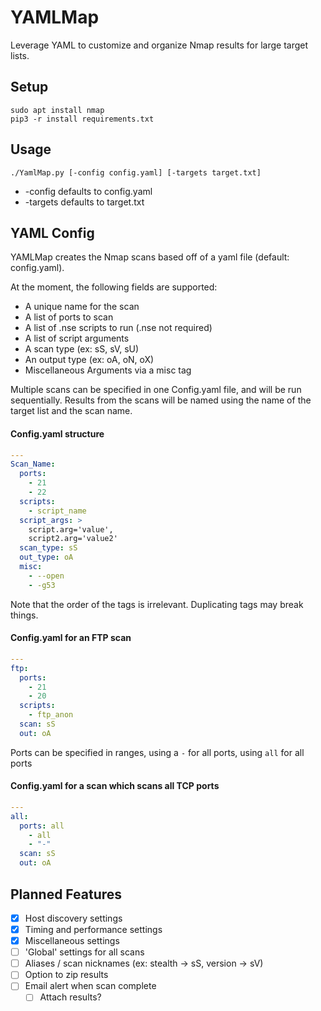 # YAMLMap
Leverage YAML to customize and organize Nmap results for large target lists.

## Setup
```
sudo apt install nmap
pip3 -r install requirements.txt
```

## Usage
`./YamlMap.py [-config config.yaml] [-targets target.txt]`
- -config defaults to config.yaml
- -targets defaults to target.txt

## YAML Config

YAMLMap creates the Nmap scans based off of a yaml file (default: config.yaml).

At the moment, the following fields are supported:
* A unique name for the scan
* A list of ports to scan
* A list of .nse scripts to run (.nse not required)
* A list of script arguments
* A scan type (ex: sS, sV, sU)
* An output type (ex: oA, oN, oX)
* Miscellaneous Arguments via a misc tag

Multiple scans can be specified in one Config.yaml file, and will be run sequentially.
Results from the scans will be named using the name of the target list and the scan name.

#### Config.yaml structure
```YAML
---
Scan_Name:
  ports:
    - 21
    - 22
  scripts:
    - script_name
  script_args: >
    script.arg='value',
    script2.arg='value2'
  scan_type: sS
  out_type: oA
  misc:
    - --open
    - -g53
```
Note that the order of the tags is irrelevant. Duplicating tags may break things.

#### Config.yaml for an FTP scan
```YAML
---
ftp:
  ports:
    - 21
    - 20
  scripts:
    - ftp_anon
  scan: sS
  out: oA
```
Ports can be specified in ranges, using a `-` for all ports, using `all` for all ports
#### Config.yaml for a scan which scans all TCP ports
```YAML
---
all:
  ports: all
    - all
    - "-"
  scan: sS
  out: oA
```

## Planned Features

- [x] Host discovery settings
- [x] Timing and performance settings 
- [x] Miscellaneous settings
- [ ] 'Global' settings for all scans
- [ ] Aliases / scan nicknames (ex: stealth -> sS, version -> sV)
- [ ] Option to zip results
- [ ] Email alert when scan complete
  - [ ] Attach results?
